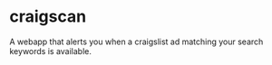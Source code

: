 craigscan
=========

A webapp that alerts you when a craigslist ad matching your search keywords is available.
